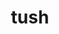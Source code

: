 ---
category: 4-letters
denotation: null
name: tush
reference_link: https://www.etymonline.com/word/tush
root_language: null
root_name: null
title: tush
type: free
word_sums:
- respelling: tush
  sum: 'Tush + '
---